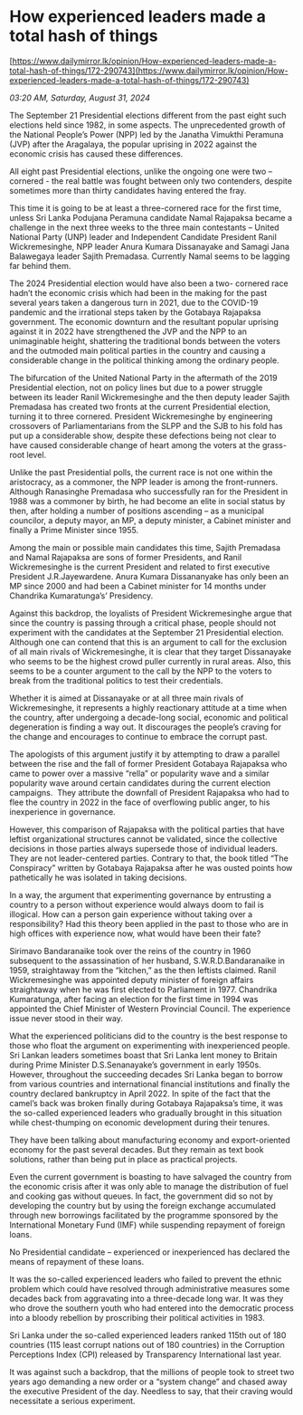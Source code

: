 # How experienced leaders made a total hash of things

[https://www.dailymirror.lk/opinion/How-experienced-leaders-made-a-total-hash-of-things/172-290743](https://www.dailymirror.lk/opinion/How-experienced-leaders-made-a-total-hash-of-things/172-290743)

*03:20 AM, Saturday, August 31, 2024*

The September 21 Presidential elections different from the past eight such elections held since 1982, in some aspects. The unprecedented growth of the National People’s Power (NPP) led by the Janatha Vimukthi Peramuna (JVP) after the Aragalaya, the popular uprising in 2022 against the economic crisis has caused these differences.

All eight past Presidential elections, unlike the ongoing one were two – cornered - the real battle was fought between only two contenders, despite sometimes more than thirty candidates having entered the fray.

This time it is going to be at least a three-cornered race for the first time, unless Sri Lanka Podujana Peramuna candidate Namal Rajapaksa became a challenge in the next three weeks to the three main contestants – United National Party (UNP) leader and Independent Candidate President Ranil Wickremesinghe, NPP leader Anura Kumara Dissanayake and Samagi Jana Balawegaya leader Sajith Premadasa. Currently Namal seems to be lagging far behind them.

The 2024 Presidential election would have also been a two- cornered race hadn’t the economic crisis which had been in the making for the past several years taken a dangerous turn in 2021, due to the COVID-19 pandemic and the irrational steps taken by the Gotabaya Rajapaksa government. The economic downturn and the resultant popular uprising against it in 2022 have strengthened the JVP and the NPP to an unimaginable height, shattering the traditional bonds between the voters and the outmoded main political parties in the country and causing a considerable change in the political thinking among the ordinary people.

The bifurcation of the United National Party in the aftermath of the 2019 Presidential election, not on policy lines but due to a power struggle between its leader Ranil Wickremesinghe and the then deputy leader Sajith Premadasa has created two fronts at the current Presidential election, turning it to three cornered. President Wickremesinghe by engineering crossovers of Parliamentarians from the SLPP and the SJB to his fold has put up a considerable show, despite these defections being not clear to have caused considerable change of heart among the voters at the grass-root level.

Unlike the past Presidential polls, the current race is not one within the aristocracy, as a commoner, the NPP leader is among the front-runners. Although Ranasinghe Premadasa who successfully ran for the President in 1988 was a commoner by birth, he had become an elite in social status by then, after holding a number of positions ascending – as a municipal councilor, a deputy mayor, an MP, a deputy minister, a Cabinet minister and finally a Prime Minister since 1955.

Among the main or possible main candidates this time, Sajith Premadasa and Namal Rajapaksa are sons of former Presidents, and Ranil Wickremesinghe is the current President and related to first executive President J.R.Jayewardene. Anura Kumara Dissananyake has only been an MP since 2000 and had been a Cabinet minister for 14 months under Chandrika Kumaratunga’s’ Presidency.

Against this backdrop, the loyalists of President Wickremesinghe argue that since the country is passing through a critical phase, people should not experiment with the candidates at the September 21 Presidential election. Although one can contend that this is an argument to call for the exclusion of all main rivals of Wickremesinghe, it is clear that they target Dissanayake who seems to be the highest crowd puller currently in rural areas. Also, this seems to be a counter argument to the call by the NPP to the voters to break from the traditional politics to test their credentials.

Whether it is aimed at Dissanayake or at all three main rivals of Wickremesinghe, it represents a highly reactionary attitude at a time when the country, after undergoing a decade-long social, economic and political degeneration is finding a way out. It discourages the people’s craving for the change and encourages to continue to embrace the corrupt past.

The apologists of this argument justify it by attempting to draw a parallel between the rise and the fall of former President Gotabaya Rajapaksa who came to power over a massive “rella” or popularity wave and a similar popularity wave around certain candidates during the current election campaigns.  They attribute the downfall of President Rajapaksa who had to flee the country in 2022 in the face of overflowing public anger, to his inexperience in governance.

However, this comparison of Rajapaksa with the political parties that have leftist organizational structures cannot be validated, since the collective decisions in those parties always supersede those of individual leaders. They are not leader-centered parties. Contrary to that, the book titled “The Conspiracy” written by Gotabaya Rajapaksa after he was ousted points how pathetically he was isolated in taking decisions.

In a way, the argument that experimenting governance by entrusting a country to a person without experience would always doom to fail is illogical. How can a person gain experience without taking over a responsibility? Had this theory been applied in the past to those who are in high offices with experience now, what would have been their fate?

Sirimavo Bandaranaike took over the reins of the country in 1960 subsequent to the assassination of her husband, S.W.R.D.Bandaranaike in 1959, straightaway from the “kitchen,” as the then leftists claimed. Ranil Wickremesinghe was appointed deputy minister of foreign affairs straightaway when he was first elected to Parliament in 1977. Chandrika Kumaratunga, after facing an election for the first time in 1994 was appointed the Chief Minister of Western Provincial Council. The experience issue never stood in their way.

What the experienced politicians did to the country is the best response to those who float the argument on experimenting with inexperienced people. Sri Lankan leaders sometimes boast that Sri Lanka lent money to Britain during Prime Minister D.S.Senanayake’s government in early 1950s. However, throughout the succeeding decades Sri Lanka began to borrow from various countries and international financial institutions and finally the country declared bankruptcy in April 2022. In spite of the fact that the camel’s back was broken finally during Gotabaya Rajapaksa’s time, it was the so-called experienced leaders who gradually brought in this situation while chest-thumping on economic development during their tenures.

They have been talking about manufacturing economy and export-oriented economy for the past several decades. But they remain as text book solutions, rather than being put in place as practical projects.

Even the current government is boasting to have salvaged the country from the economic crisis after it was only able to manage the distribution of fuel and cooking gas without queues. In fact, the government did so not by developing the country but by using the foreign exchange accumulated through new borrowings facilitated by the programme sponsored by the International Monetary Fund (IMF) while suspending repayment of foreign loans.

No Presidential candidate – experienced or inexperienced has declared the means of repayment of these loans.

It was the so-called experienced leaders who failed to prevent the ethnic problem which could have resolved through administrative measures some decades back from aggravating into a three-decade long war. It was they who drove the southern youth who had entered into the democratic process into a bloody rebellion by proscribing their political activities in 1983.

Sri Lanka under the so-called experienced leaders ranked 115th out of 180 countries (115 least corrupt nations out of 180 countries) in the Corruption Perceptions Index (CPI) released by Transparency International last year.

It was against such a backdrop, that the millions of people took to street two years ago demanding a new order or a “system change” and chased away the executive President of the day. Needless to say, that their craving would necessitate a serious experiment.

